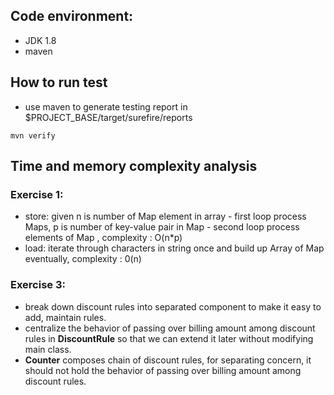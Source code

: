 ## Code environment:
- JDK 1.8
- maven

## How to run test
- use maven to generate testing report in $PROJECT_BASE/target/surefire/reports
```
mvn verify
```


## Time and memory complexity analysis
### Exercise 1:
- store: given n is number of Map element in array - first loop process Maps, p is number of key-value pair in Map - second loop process elements of Map , complexity :  O(n\*p)
- load: iterate through characters in string once and build up Array of Map eventually, complexity : 0(n)

### Exercise 3:
- break down discount rules into separated component to make it easy to add, maintain rules.
- centralize the behavior of passing over billing amount among discount rules in **DiscountRule** so that we can extend it later without modifying main class.
- **Counter** composes chain of discount rules, for separating concern, it should not hold the behavior of passing over billing amount among discount rules.
